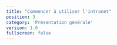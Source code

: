 ```yaml
---
title: "Commencer à utiliser l'intranet"
position: 3
category: 'Présentation générale'
version: 1.0
fullscreen: false
---
```



### 



### 

